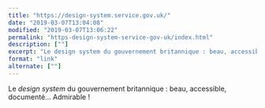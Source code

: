 ```yaml
---
title: "https://design-system.service.gov.uk/"
date: "2019-03-07T13:04:08"
modified: "2019-03-07T13:06:22"
permalink: "https-design-system-service-gov-uk/index.html"
description: [""]
excerpt: "Le design system du gouvernement britannique : beau, accessible, documenté… Admirable !"
format: "link"
alternate: [""]
---
```

Le _design system_ du gouvernement britannique&nbsp;: beau, accessible, documenté… Admirable&nbsp;!